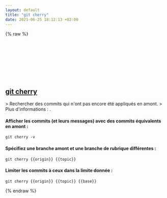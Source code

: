 ```yaml
---
layout: default
title: "git cherry"
date: 2021-06-25 18:12:13 +02:00
---
```

{% raw %}
<h2 id="git-cherry">
  <a href="/fr/common/git-cherry.html">git cherry</a> <a href="#git-cherry"><svg class="icon">
    <use href="/assets/images/unicode_sprite.svg#link" />
  </svg></a>
</h2>
> Rechercher des commits qui n'ont pas encore été appliqués en amont.
> Plus d'informations : <https://git-scm.com/docs/git-cherry>.

#### Afficher les commits (et leurs messages) avec des commits équivalents en amont :
```shell
git cherry -v
```
#### Spécifiez une branche amont et une branche de rubrique différentes :
```shell
git cherry {{origin}} {{topic}}
```
#### Limiter les commits à ceux dans la limite donnée :
```shell
git cherry {{origin}} {{topic}} {{base}}
```
{% endraw %}